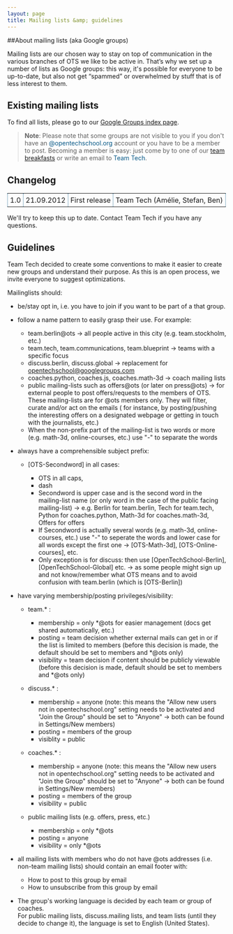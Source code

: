 ```yaml
---
layout: page
title: Mailing lists &amp; guidelines
---
```


##About mailing lists (aka Google groups)

Mailing lists are our chosen way to stay on top of communication in the various branches of OTS we like to be active in. That’s why we set up a number of lists as Google groups: this way, it's possible for everyone to be up-to-date, but also not get “spammed” or overwhelmed by stuff that is of less interest to them.

## Existing mailing lists

To find all lists, please go to our [Google Groups index page](https://groups.google.com/a/opentechschool.org/forum/?fromgroups#!forumsearch).


> **Note**: Please note that some groups are not visible to you if you don't have an <span style="color: #085987;">@opentechschool.org</span> account or you have to be a member to post. Becoming a member is easy: just come by to one of our [team breakfasts](http://blog.opentechschool.org/2012/08/ots-biweekly-team-breakfasts.html) or write an email to <span style="color: #085987;">Team Tech</span>.

## Changelog

<table  width="100%" style="border-collapse:collapse;">
  <tr>
    <td style="border: 1px dotted #085987; padding: 5px;">
      1.0
    </td>
    <td style="border: 1px dotted #085987; padding: 5px;">
      21.09.2012
    </td>
    <td style="border: 1px dotted #085987; padding: 5px;">
      First release
    </td>
    <td style="border: 1px dotted #085987; padding: 5px;">
      Team Tech (Amélie, Stefan, Ben)
    </td>
  </tr>
</table>   

We'll try to keep this up to date. Contact Team Tech if you have any questions.


## Guidelines

Team Tech decided to create some conventions to make it easier to create new groups and understand their purpose. As this is an open process, we invite everyone to suggest optimizations.

Mailinglists should:

* be/stay opt in, i.e. you have to join if you want to be part of a that group.

* follow a name pattern to easily grasp their use. For example:

   * team.berlin@ots -> all people active in this city (e.g. team.stockholm, etc.)
   * team.tech, team.communications, team.blueprint -> teams with a specific focus
   * discuss.berlin, discuss.global -> replacement for opentechschool@googlegroups.com
   * coaches.python, coaches.js, coaches.math-3d -> coach mailing lists
   * public mailing-lists such as offers@ots (or later on press@ots) -> for external people to post offers/requests to the members of OTS.
These mailing-lists are for @ots members only. They will filter, curate and/or act on the emails ( for instance, by posting/pushing the interesting offers on a designated webpage or getting in touch with the journalists, etc.)
   * When the non-prefix part of the mailing-list is two words or more (e.g. math-3d, online-courses, etc.) use "-" to separate the words

* always have a comprehensible subject prefix:

   * \[OTS-Secondword\] in all cases:

      * OTS in all caps,
      * dash
      * Secondword is upper case and is the second word in the mailing-list name (or only word in the case of the public facing mailing-list) -> e.g. Berlin for team.berlin, Tech for team.tech, Python for coaches.python, Math-3d for coaches.math-3d, Offers for offers
      * If Secondword is actually several words (e.g. math-3d, online-courses, etc.) use "-" to seperate the words and lower case for all words except the first one -> \[OTS-Math-3d\], \[OTS-Online-courses\], etc.
      * Only exception is for discuss: then use \[OpenTechSchool-Berlin\], \[OpenTechSchool-Global\] etc. -> as some people might sign up and not know/remember what OTS means and to avoid confusion with team.berlin (which is \[OTS-Berlin\])

* have varying membership/posting privileges/visibility:

   * team.* :

      * membership = only \*@ots for easier management (docs get shared automatically, etc.)
      * posting = team decision whether external mails can get in or if the list is limited to members (before this decision is made, the default should be set to members and \*@ots only)
      * visibility = team decision if content should be publicly viewable (before this decision is made, default should be set to members and \*@ots only)

   * discuss.* :

      * membership = anyone  (note: this means the "Allow new users not in opentechschool.org" setting needs to be activated and "Join the Group" should be set to "Anyone" -> both can be found in Settings/New members)
      * posting = members of the group
      * visiblity = public

   * coaches.* :

      * membership = anyone  (note: this means the "Allow new users not in opentechschool.org" setting needs to be activated and "Join the Group" should be set to "Anyone" -> both can be found in Settings/New members)
      * posting = members of the group
      * visibility = public

   * public mailing lists (e.g. offers, press, etc.)

      * membership = only \*@ots
      * posting = anyone
      * visibility = only \*@ots

* all mailing lists with members who do not have @ots addresses (i.e. non-team mailing lists) should contain an email footer with:
   * How to post to this group by email
   * How to unsubscribe from this group by email

* The group's working language is decided by each team or group of coaches.   
For public mailing lists, discuss.mailing lists, and team lists (until they decide to change it), the language is set to English (United States).
